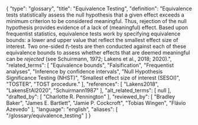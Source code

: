 {
    "type": "glossary",
    "title": "Equivalence Testing",
    "definition": "Equivalence tests statistically assess the null hypothesis that a given effect exceeds a minimum criterion to be considered meaningful. Thus, rejection of the null hypothesis provides evidence of a lack of (meaningful) effect. Based upon frequentist statistics, equivalence tests work by specifying equivalence bounds: a lower and upper value that reflect the smallest effect size of interest. Two one-sided *t*\\-tests are then conducted against each of these equivalence bounds to assess whether effects that are deemed meaningful can be *rejected* (see Schuirmann, 1972; Lakens et al., 2018; 2020).",
    "related_terms": [
        "Equivalence bounds",
        "Falsification",
        "Frequentist analyses",
        "Inference by confidence intervals",
        "Null Hypothesis Significance Testing (NHST)",
        "Smallest effect size of interest (SESOI)",
        "TOSTER",
        "TOST procedure."
    ],
    "references": [
        "Lakens2018",
        "LakensEtAl2020",
        "Schuirmann1987"
    ],
    "alt_related_terms": [
        null
    ],
    "drafted_by": [
        "Charlotte R. Pennington"
    ],
    "reviewed_by": [
        "Bradley Baker",
        "James E. Bartlett",
        "Jamie P. Cockcroft",
        "Tobias Wingen",
        "Flávio Azevedo"
    ],
    "language": "english",
    "aliases": [
        "/glossary/equivalence_testing"
    ]
}